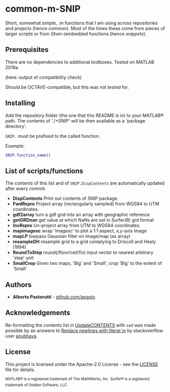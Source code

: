 <!--README.md is generated by UpdateCONTENTS.sh-->
<!--Changes to README.md will be lost.-->

# common-m-SNIP

Short, somewhat simple, .m functions that I am using across repositories and projects (hence *common*).
Most of the times these come from pieces of larger scripts or from (then-)embedded functions (hence *snippets*).

## Prerequisites

There are no dependencies to additional toolboxes. Tested on MATLAB 2018a.

(here: output of compatibility check)

Should be OCTAVE-compatible, but this was not tested for.

## Installing

Add the repository folder (the one that this README is in) to your MATLAB® path.
The contents of './+SNIP' will be then available as a 'package directory'.

`SNIP.` must be prefixed to the called function.

Example:

```matlab
SNIP.function_name()
```

## List of scripts/functions

The contents of this list and of `SNIP.DispContents` are automatically updated after every commit.

- **DispContents** Print out contents of SNIP package.
- **FwdRepro** Project array (rectangularly sampled) from WGS84 to UTM coordinates.
- **gdf2array** turn a gdf grid into an array with geographic reference
- **getGRDnan** get value at which NaNs are set in Surfer(R) grd format
- **InvRepro** Un-project array from UTM to WGS84 coordinates.
- **mapimagesc** wrap 'imagesc' to plot a 1:1 aspect, x,y-axis image
- **mapLP** lowpass Gaussian filter on image/map (as array)
- **resampleDH** resample grid to a grid complying to Driscoll and Healy (1994)
- **RoundToStep** round(/floor/ceil/fix) input vector to nearest arbitrary 'step' unit
- **SmallCrop** Given two maps, 'Big' and 'Small', crop 'Big' to the extent of 'Small'

## Authors

- **Alberto Pastorutti** - [github.com/apasto](https://github.com/apasto)

## Acknowledgements

Re-formatting the contents list in [UpdateCONTENTS](UpdateCONTENTS.sh) with `sed` was made possible by an answere to [Replace newlines with literal \n](https://stackoverflow.com/a/38672741/3146014) by stackoverflow user [anubhava](https://stackoverflow.com/users/548225/anubhava).

## License

This project is licensed under the Apache-2.0 License - see the [LICENSE](LICENSE) file for details.

<sup>MATLAB® is a registered trademark of The MathWorks, Inc.</sup>
<sup>Surfer® is a registered trademark of Golden Software, LLC.</sup>